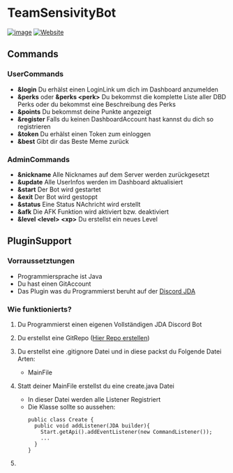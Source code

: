 # TeamSensivityBot 
[![image](https://img.shields.io/badge/Discord-5865F2?style=for-the-badge&logo=discord&logoColor=white)](https://discord.gg/eC7Jcg7Nzt) [![Website](https://img.shields.io/badge/website-000000?style=for-the-badge&logo=hyperledger&logoColor=white)](https://sensivity.michel929.de)

## Commands
### UserCommands
 - **&login** Du erhälst einen LoginLink um dich im Dashboard anzumelden
 - **&perks** oder **&perks <<a>perk>** Du bekommst die komplette Liste aller DBD Perks oder du bekommst eine Beschreibung des Perks
 - **&points** Du bekommst deine Punkte angezeigt
 - **&register** Falls du keinen DashboardAccount hast kannst du dich so registrieren
 - **&token** Du erhälst einen Token zum einloggen
 - **&best** Gibt dir das Beste Meme zurück
 
### AdminCommands
 - **&nickname** Alle Nicknames auf dem Server werden zurückgesetzt
 - **&update** Alle UserInfos werden im Dashboard aktualisiert
 - **&start** Der Bot wird gestartet
 - **&exit** Der Bot wird gestoppt
 - **&status** Eine Status NAchricht wird erstellt
 - **&afk** Die AFK Funktion wird aktiviert bzw. deaktiviert
 - **&level <<g>level> <<g>xp>** Du erstellst ein neues Level

## PluginSupport
### Vorraussetztungen
 - Programmiersprache ist Java
 - Du hast einen GitAccount 
 - Das Plugin was du Programmierst beruht auf der [Discord JDA](https://github.com/DV8FromTheWorld/JDA)

### Wie funktionierts?
 1. Du Programmierst einen eigenen Vollständigen JDA Discord Bot
 2. Du erstellst eine GitRepo ([Hier Repo erstellen](https://github.com/orgs/Team-Sensivity/repositories))
 3. Du erstellst eine .gitignore Datei und in diese packst du Folgende Datei Arten:
    - MainFile

 4. Statt deiner MainFile erstellst du eine create.java Datei
    - In dieser Datei werden alle Listener Registriert
    - Die Klasse sollte so aussehen:
       ```
       public class Create {
         public void addListener(JDA builder){
           Start.getApi().addEventListener(new CommandListener());
           ...
         }
       }
       ```
 6. 
   
